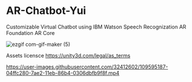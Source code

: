 # AR-Chatbot-Yui
Customizable Virtual Chatbot using IBM Watson Speech Recognization AR Foundation AR Core 


![ezgif com-gif-maker (5)](https://user-images.githubusercontent.com/32412602/109591238-2e692000-7adb-11eb-8877-c79e86a435c9.gif)

Assets licensce https://unity3d.com/legal/as_terms

https://user-images.githubusercontent.com/32412602/109595187-04ffc280-7ae2-11eb-86b4-0306dbfb9f8f.mp4
